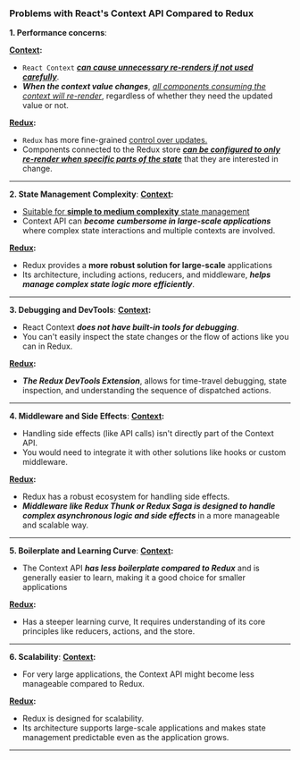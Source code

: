### Problems with React's Context API Compared to Redux


**1. Performance concerns**:

**<ins>Context</ins>:**

- `React Context` <ins>***can cause unnecessary re-renders if not used carefully***</ins>.
- **_When the context value changes_**, <ins>_all components consuming the context will re-render_</ins>, regardless of whether they need the updated value or not.

**<ins>Redux</ins>:**

- `Redux` has more fine-grained <ins>control over updates.</ins>
- Components connected to the Redux store <ins>**_can be configured to only re-render when specific parts of the state_**</ins> that they are interested in change.

---

**2. State Management Complexity**:
**<ins>Context</ins>:**

- <ins>Suitable for **simple to medium complexity** state management</ins>
- Context API can **_become cumbersome in large-scale applications_** where complex state interactions and multiple contexts are involved.

**<ins>Redux</ins>:**

- Redux provides a **more robust solution for large-scale** applications
- Its architecture, including actions, reducers, and middleware, **_helps manage complex state logic more efficiently_**.

---

**3. Debugging and DevTools**:
**<ins>Context</ins>:**

- React Context **_does not have built-in tools for debugging_**.
- You can't easily inspect the state changes or the flow of actions like you can in Redux.

**<ins>Redux</ins>:**

- **_The Redux DevTools Extension_**, allows for time-travel debugging, state inspection, and understanding the sequence of dispatched actions.

---

**4. Middleware and Side Effects**:
**<ins>Context</ins>:**

- Handling side effects (like API calls) isn't directly part of the Context API.
- You would need to integrate it with other solutions like hooks or custom middleware.

**<ins>Redux</ins>:**

- Redux has a robust ecosystem for handling side effects.
- **_Middleware like Redux Thunk or Redux Saga is designed to handle complex asynchronous logic and side effects_** in a more manageable and scalable way.

---

**5. Boilerplate and Learning Curve**:
**<ins>Context</ins>:**

- The Context API **_has less boilerplate compared to Redux_** and is generally easier to learn, making it a good choice for smaller applications

**<ins>Redux</ins>:**

- Has a steeper learning curve, It requires understanding of its core principles like reducers, actions, and the store.

---

**6. Scalability**:
**<ins>Context</ins>:**

- For very large applications, the Context API might become less manageable compared to Redux.

**<ins>Redux</ins>:**

- Redux is designed for scalability.
- Its architecture supports large-scale applications and makes state management predictable even as the application grows.

---
